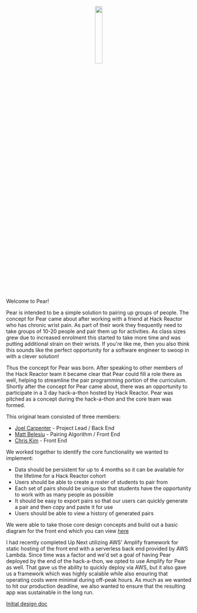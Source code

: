 <div align="center"><img src="https://pear-pairing.s3-us-west-2.amazonaws.com/assets/pear-logo-full.png" width="20%" height="20%"></img></div>

Welcome to Pear!

Pear is intended to be a simple solution to pairing up groups of people.  The concept for Pear came about after working with a friend at Hack Reactor who has chronic wrist pain.  As part of their work they frequently need to take groups of 10-20 people and pair them up for activities.  As class sizes grew due to increased enrolment this started to take more time and was putting additional strain on their wrists.  If you're like me, then you also think this sounds like the perfect opportunity for a software engineer to swoop in with a clever solution!

Thus the concept for Pear was born.  After speaking to other members of the Hack Reactor team it became clear that Pear could fill a role there as well, helping to streamline the pair programming portion of the curriculum.  Shortly after the concept for Pear came about, there was an opportunity to participate in a 3 day hack-a-thon hosted by Hack Reactor.  Pear was pitched as a concept during the hack-a-thon and the core team was formed.

This original team consisted of three members:
- [Joel Carpenter](https://github.com/AldosAC) - Project Lead / Back End
- [Matt Belesiu](https://github.com/mbelesiu) - Pairing Algorithm / Front End
- [Chris Kim](https://github.com/cykim0225) - Front End

We worked together to identify the core functionality we wanted to implement:
- Data should be persistent for up to 4 months so it can be available for the lifetime for a Hack Reactor cohort
- Users should be able to create a roster of students to pair from
- Each set of pairs should be unique so that students have the opportunity to work with as many people as possible
- It should be easy to export pairs so that our users can quickly generate a pair and then copy and paste it for use
- Users should be able to view a history of generated pairs

We were able to take those core design concepts and build out a basic diagram for the front end which you can view [here](https://lucid.app/lucidspark/invitations/accept/9d8ea8e5-a54d-49ec-ad52-99719d0d9e62?viewport_loc=-373.2940307106773%2C-153.66468615939135%2C3744.5657732525365%2C2180.9601947885544%2C0_0)

I had recently completed Up Next utilizing AWS' Amplify framework for static hosting of the front end with a serverless back end provided by AWS Lambda.  Since time was a factor and we'd set a goal of having Pear deployed by the end of the hack-a-thon, we opted to use Amplify for Pear as well.  That gave us the ability to quickly deploy via AWS, but it also gave us a framework which was highly scalable while also ensuring that operating costs were minimal during off-peak hours.  As much as we wanted to hit our production deadline, we also wanted to ensure that the resulting app was sustainable in the long run.

[Initial design doc](https://docs.google.com/spreadsheets/d/13gncA6l3SJgeOBmAXLhQzHph2DpUcC4ZGX5KpRow6Dk/edit#gid=0)
